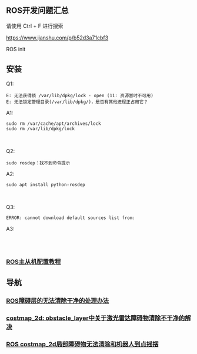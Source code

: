 ## ROS开发问题汇总

请使用 Ctrl + F 进行搜索

https://www.jianshu.com/p/b52d3a71cbf3

ROS init 

## 安装

Q1:

```shell
E: 无法获得锁 /var/lib/dpkg/lock - open (11: 资源暂时不可用)
E: 无法锁定管理目录(/var/lib/dpkg/)，是否有其他进程正占用它？
```

A1:

```
sudo rm /var/cache/apt/archives/lock  
sudo rm /var/lib/dpkg/lock
```

&nbsp; 

Q2:

```
sudo rosdep：找不到命令提示
```

A2:

```
sudo apt install python-rosdep
```

&nbsp;

Q3:

```
ERROR: cannot download default sources list from:
```

A3:

```

```

&nbsp;



### [ROS主从机配置教程](https://blog.csdn.net/weixin_43707303/article/details/86496335)

## 导航

### [ROS障碍层的无法清除干净的处理办法](https://blog.csdn.net/Bobsweetie/article/details/70194416?utm_medium=distribute.pc_relevant.none-task-blog-BlogCommendFromMachineLearnPai2-2.channel_param&depth_1-utm_source=distribute.pc_relevant.none-task-blog-BlogCommendFromMachineLearnPai2-2.channel_param)

### [costmap_2d: obstacle_layer中关于激光雷达障碍物清除不干净的解决](https://blog.csdn.net/xinmei4275/article/details/88760505)

### [ROS  costmap_2d局部障碍物无法清除和机器人到点摇摆](https://www.cnblogs.com/flyinggod/p/13463622.html)



